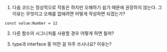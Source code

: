 1. 다음 코드는 정상적으로 작동은 하지만 오해하기 쉽기 때문에 권장하지 않는다.
   그 이유는 무엇이고 오해를 없애려면 어떻게 작성하면 되겠는가?

```
const value:Number = 12
```

2. 다른 함수의 시그니처를 사용할 경우 어떻게 하면 될까?


3. type과 interface 중 어떤 걸 자주 쓰시나요? 이유는?